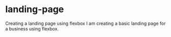# landing-page
Creating a landing page using flexbox
I am creating a basic landing page for a business using flexbox.